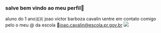 ### salve bem vindo ao meu perfil👱 
aluno do 1 ano🇧🇷 joao victor barboza cavalin
📞entre em contato comigo pelo o meu @ da escola
🥇joao.cavalin@escola.pr.gov.br
![](https://www.peakpx.com/en/hd-wallpaper-desktop-kafpf)



